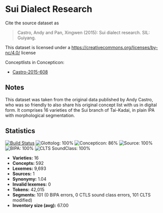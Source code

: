 # Sui Dialect Research

Cite the source dataset as

> Castro, Andy and Pan, Xingwen (2015): Sui dialect research. SIL: Guiyang.

This dataset is licensed under a https://creativecommons.org/licenses/by-nc/4.0/ license

Conceptlists in Concepticon:
- [Castro-2015-608](http://concepticon.clld.org/contributions/Castro-2015-608)

## Notes

This dataset was taken from the original data published by Andy Castro, who was so friendly to also share his original concept list with us in digital form. It comprises 16 varieties of the Sui branch of Tai-Kadai, in plain IPA with morphological segmentation.



## Statistics


[![Build Status](https://travis-ci.org/lexibank/castrosui.svg?branch=master)](https://travis-ci.org/lexibank/castrosui)
![Glottolog: 100%](https://img.shields.io/badge/Glottolog-100%25-brightgreen.svg "Glottolog: 100%")
![Concepticon: 86%](https://img.shields.io/badge/Concepticon-86%25-yellowgreen.svg "Concepticon: 86%")
![Source: 100%](https://img.shields.io/badge/Source-100%25-brightgreen.svg "Source: 100%")
![BIPA: 100%](https://img.shields.io/badge/BIPA-100%25-brightgreen.svg "BIPA: 100%")
![CLTS SoundClass: 100%](https://img.shields.io/badge/CLTS%20SoundClass-100%25-brightgreen.svg "CLTS SoundClass: 100%")

- **Varieties:** 16
- **Concepts:** 592
- **Lexemes:** 9,693
- **Sources:** 1
- **Synonymy:** 1.04
- **Invalid lexemes:** 0
- **Tokens:** 42,015
- **Segments:** 101 (0 BIPA errors, 0 CTLS sound class errors, 101 CLTS modified)
- **Inventory size (avg):** 67.00